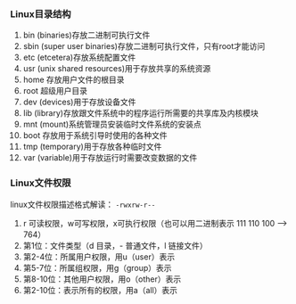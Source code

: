 ### Linux目录结构
1. bin (binaries)存放二进制可执行文件
2. sbin (super user binaries)存放二进制可执行文件，只有root才能访问
3. etc (etcetera)存放系统配置文件
4. usr (unix shared resources)用于存放共享的系统资源
5. home 存放用户文件的根目录
6. root 超级用户目录
7. dev (devices)用于存放设备文件
8. lib (library)存放跟文件系统中的程序运行所需要的共享库及内核模块
9. mnt (mount)系统管理员安装临时文件系统的安装点
10. boot 存放用于系统引导时使用的各种文件
11. tmp (temporary)用于存放各种临时文件
12. var (variable)用于存放运行时需要改变数据的文件

### Linux文件权限
linux文件权限描述格式解读：
`-rwxrw-r--`
1. r 可读权限，w可写权限，x可执行权限（也可以用二进制表示 111 110 100 --> 764）
2. 第1位：文件类型（d 目录，- 普通文件，l 链接文件）
3. 第2-4位：所属用户权限，用u（user）表示
4. 第5-7位：所属组权限，用g（group）表示
5. 第8-10位：其他用户权限，用o（other）表示
6. 第2-10位：表示所有的权限，用a（all）表示







